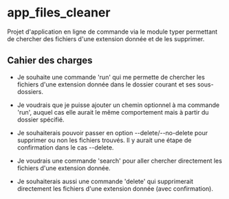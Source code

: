 # app_files_cleaner

Projet d'application en ligne de commande via le module typer permettant de chercher des fichiers d'une extension donnée et de les supprimer.

## Cahier des charges

- Je souhaite une commande 'run' qui me permette de chercher les fichiers d'une extension donnée dans le dossier courant et ses sous-dossiers.

- Je voudrais que je puisse ajouter un chemin optionnel à ma commande 'run', auquel cas elle aurait le même comportement mais à partir du dossier spécifié.

- Je souhaiterais pouvoir passer en option --delete/--no-delete pour supprimer ou non les fichiers trouvés. Il y aurait une étape de confirmation dans le cas --delete.

- Je voudrais une commande 'search' pour aller chercher directement les fichiers d'une extension donnée.

- Je souhaiterais aussi une commande 'delete' qui supprimerait directement les fichiers d'une extension donnée (avec confirmation).